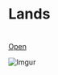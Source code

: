 # Lands <h1>
 
[Open](https://editor.p5js.org/g.florio1994@gmail.com/full/ygBTGGiny)

![Imgur](https://i.imgur.com/lZmQ7Zn.png)
